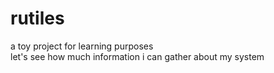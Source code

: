 # rutiles

a toy project for learning purposes  
let's see how much information i can gather about my system

